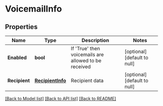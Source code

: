 # VoicemailInfo

## Properties
Name | Type | Description | Notes
------------ | ------------- | ------------- | -------------
**Enabled** | **bool** | If &#39;True&#39; then voicemails are allowed to be received | [optional] [default to null]
**Recipient** | [**RecipientInfo**](RecipientInfo.md) | Recipient data | [optional] [default to null]

[[Back to Model list]](../README.md#documentation-for-models) [[Back to API list]](../README.md#documentation-for-api-endpoints) [[Back to README]](../README.md)


